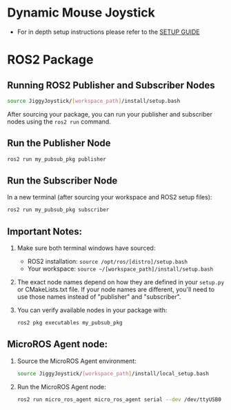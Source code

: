 # Dynamic Mouse Joystick

- For in depth setup instructions please refer to the [SETUP GUIDE](SETUP.md)

# ROS2 Package
## Running ROS2 Publisher and Subscriber Nodes

```bash
source JiggyJoystick/[workspace_path]/install/setup.bash
```

After sourcing your package, you can run your publisher and subscriber nodes using the `ros2 run` command.

## Run the Publisher Node

```bash
ros2 run my_pubsub_pkg publisher
```

## Run the Subscriber Node
In a new terminal (after sourcing your workspace and ROS2 setup files):

```bash
ros2 run my_pubsub_pkg subscriber
```

## Important Notes:

1. Make sure both terminal windows have sourced:
   - ROS2 installation: `source /opt/ros/[distro]/setup.bash`
   - Your workspace: `source ~/[workspace_path]/install/setup.bash`

2. The exact node names depend on how they are defined in your `setup.py` or CMakeLists.txt file. If your node names are different, you'll need to use those names instead of "publisher" and "subscriber".

3. You can verify available nodes in your package with:
   ```bash
   ros2 pkg executables my_pubsub_pkg
   ```

## MicroROS Agent node:

1. Source the MicroROS Agent environment:
   ```bash
   source JiggyJoystick/[workspace_path]/install/local_setup.bash
   ```

2. Run the MicroROS Agent node:
   ```bash
   ros2 run micro_ros_agent micro_ros_agent serial --dev /dev/ttyUSB0
   ```

